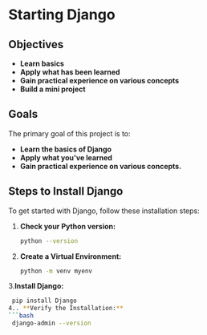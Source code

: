 # Starting Django

## Objectives

- **Learn basics**
- **Apply what has been learned**
- **Gain practical experience on various concepts**
- **Build a mini project**

## Goals

The primary goal of this project is to:

- **Learn the basics of Django**
- **Apply what you've learned**
- **Gain practical experience on various concepts.**

## Steps to Install Django

To get started with Django, follow these installation steps:

1. **Check your Python version:**
   ```bash
   python --version
2. **Create a Virtual Environment:**
   ```bash
   python -m venv myenv
3.**Install Django:**
  ```bash
   pip install Django
4.. **Verify the Installation:**
```bash
   django-admin --version